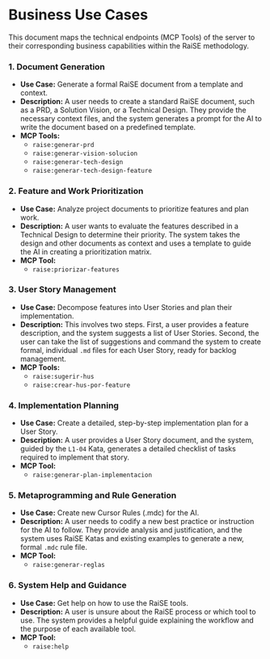 # Business Use Cases

This document maps the technical endpoints (MCP Tools) of the server to their corresponding business capabilities within the RaiSE methodology.

### 1. Document Generation

-   **Use Case:** Generate a formal RaiSE document from a template and context.
-   **Description:** A user needs to create a standard RaiSE document, such as a PRD, a Solution Vision, or a Technical Design. They provide the necessary context files, and the system generates a prompt for the AI to write the document based on a predefined template.
-   **MCP Tools:**
    -   `raise:generar-prd`
    -   `raise:generar-vision-solucion`
    -   `raise:generar-tech-design`
    -   `raise:generar-tech-design-feature`

### 2. Feature and Work Prioritization

-   **Use Case:** Analyze project documents to prioritize features and plan work.
-   **Description:** A user wants to evaluate the features described in a Technical Design to determine their priority. The system takes the design and other documents as context and uses a template to guide the AI in creating a prioritization matrix.
-   **MCP Tool:**
    -   `raise:priorizar-features`

### 3. User Story Management

-   **Use Case:** Decompose features into User Stories and plan their implementation.
-   **Description:** This involves two steps. First, a user provides a feature description, and the system suggests a list of User Stories. Second, the user can take the list of suggestions and command the system to create formal, individual `.md` files for each User Story, ready for backlog management.
-   **MCP Tools:**
    -   `raise:sugerir-hus`
    -   `raise:crear-hus-por-feature`

### 4. Implementation Planning

-   **Use Case:** Create a detailed, step-by-step implementation plan for a User Story.
-   **Description:** A user provides a User Story document, and the system, guided by the `L1-04` Kata, generates a detailed checklist of tasks required to implement that story.
-   **MCP Tool:**
    -   `raise:generar-plan-implementacion`

### 5. Metaprogramming and Rule Generation

-   **Use Case:** Create new Cursor Rules (.mdc) for the AI.
-   **Description:** A user needs to codify a new best practice or instruction for the AI to follow. They provide analysis and justification, and the system uses RaiSE Katas and existing examples to generate a new, formal `.mdc` rule file.
-   **MCP Tool:**
    -   `raise:generar-reglas`

### 6. System Help and Guidance

-   **Use Case:** Get help on how to use the RaiSE tools.
-   **Description:** A user is unsure about the RaiSE process or which tool to use. The system provides a helpful guide explaining the workflow and the purpose of each available tool.
-   **MCP Tool:**
    -   `raise:help`
